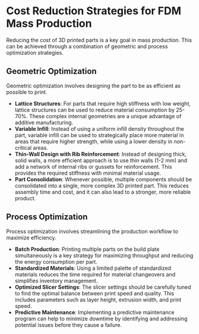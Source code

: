 # Cost Reduction Strategies for FDM Mass Production

Reducing the cost of 3D printed parts is a key goal in mass production. This can be achieved through a combination of geometric and process optimization strategies.

## Geometric Optimization
Geometric optimization involves designing the part to be as efficient as possible to print.

- **Lattice Structures**: For parts that require high stiffness with low weight, lattice structures can be used to reduce material consumption by 25-70%. These complex internal geometries are a unique advantage of additive manufacturing.
- **Variable Infill**: Instead of using a uniform infill density throughout the part, variable infill can be used to strategically place more material in areas that require higher strength, while using a lower density in non-critical areas.
- **Thin-Wall Design with Rib Reinforcement**: Instead of designing thick, solid walls, a more efficient approach is to use thin walls (1-2 mm) and add a network of internal ribs or gussets for reinforcement. This provides the required stiffness with minimal material usage.
- **Part Consolidation**: Whenever possible, multiple components should be consolidated into a single, more complex 3D printed part. This reduces assembly time and cost, and it can also lead to a stronger, more reliable product.

## Process Optimization
Process optimization involves streamlining the production workflow to maximize efficiency.

- **Batch Production**: Printing multiple parts on the build plate simultaneously is a key strategy for maximizing throughput and reducing the energy consumption per part.
- **Standardized Materials**: Using a limited palette of standardized materials reduces the time required for material changeovers and simplifies inventory management.
- **Optimized Slicer Settings**: The slicer settings should be carefully tuned to find the optimal balance between print speed and quality. This includes parameters such as layer height, extrusion width, and print speed.
- **Predictive Maintenance**: Implementing a predictive maintenance program can help to minimize downtime by identifying and addressing potential issues before they cause a failure.
